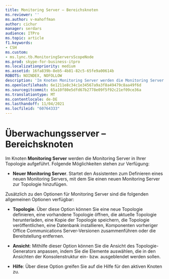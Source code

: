 ```yaml
---
title: Monitoring Server – Bereichsknoten
ms.reviewer: ''
ms.author: v-mahoffman
author: cichur
manager: serdars
audience: ITPro
ms.topic: article
f1.keywords:
- CSH
ms.custom:
- ms.lync.tb.MonitoringServersScopeNode
ms.prod: skype-for-business-itpro
ms.localizationpriority: medium
ms.assetid: 16fa839b-8eb5-4b81-82c5-65fe9a00614b
ROBOTS: NOINDEX, NOFOLLOW
description: 'Im Knoten Monitoring Server werden die Monitoring Server in Ihrer Topologie aufgeführt. Folgende Möglichkeiten stehen zur Verfügung:'
ms.openlocfilehash: 6e1211e8c34c1e34567a9a3f8a49479c8aa49f6d
ms.sourcegitcommit: 65a10f80e5dfd67b2778e09f5f92c21ef09ce36a
ms.translationtype: MT
ms.contentlocale: de-DE
ms.lasthandoff: 11/04/2021
ms.locfileid: "60764333"
---
```

# <a name="monitoring-servers-scope-node"></a>Überwachungsserver – Bereichsknoten
 
Im Knoten **Monitoring Server** werden die Monitoring Server in Ihrer Topologie aufgeführt. Folgende Möglichkeiten stehen zur Verfügung:
  
- **Neuer Monitoring Server**. Startet den Assistenten zum Definieren eines neuen Monitoring Servers, mit dem Sie einen neuen Monitoring Server zur Topologie hinzufügen.
    
Zusätzlich zu den Optionen für Monitoring Server sind die folgenden allgemeinen Optionen verfügbar:
  
- **Topologie**. Über diese Option können Sie eine neue Topologie definieren, eine vorhandene Topologie öffnen, die aktuelle Topologie herunterladen, eine Kopie der Topologie speichern, die Topologie veröffentlichen, eine Datenbank installieren, Komponenten vorheriger Office Communications Server-Versionen zusammenführen oder die Bereitstellung entfernen.
    
- **Ansicht**: Mithilfe dieser Option können Sie die Ansicht des Topologie-Generators anpassen, indem Sie die Elemente auswählen, die in den Ansichten der Konsolenstruktur ein- bzw. ausgeblendet werden sollen.
    
- **Hilfe**: Über diese Option greifen Sie auf die Hilfe für den aktiven Knoten zu.
    

